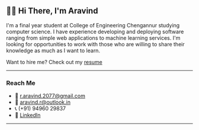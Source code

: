 ## 🙋‍♂️ Hi There, I'm Aravind

I'm a final year student at College of Engineering Chengannur studying computer science. I have experience developing and deploying software ranging from simple web applications to machine learning services. I'm looking for opportunities to work with those who are willing to share their knowledge as much as I want to learn.

Want to hire me? Check out my [resume](https://r-aravind.github.io/resume/resume.pdf)

*****************
### Reach Me

- 📧 [r.aravind.2077@gmail.com](mailto:r.aravind.2077@gmail.com)
- 📧 [aravind.r@outlook.in](mailto:aravind.r@outlook.in)
- 📞 (+91) 94960 29837 
- 🔗 [LinkedIn](https://www.linkedin.com/in/r--aravind)

*****************
